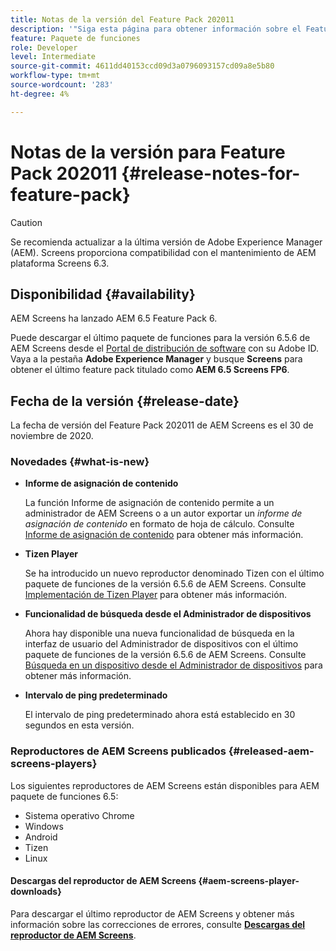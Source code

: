 ```yaml
---
title: Notas de la versión del Feature Pack 202011
description: '"Siga esta página para obtener información sobre el Feature Pack 202011 de AEM Screens, publicado el 30 de noviembre de 2020".'
feature: Paquete de funciones
role: Developer
level: Intermediate
source-git-commit: 4611dd40153ccd09d3a0796093157cd09a8e5b80
workflow-type: tm+mt
source-wordcount: '283'
ht-degree: 4%

---
```



# Notas de la versión para Feature Pack 202011 {#release-notes-for-feature-pack}

>[!CAUTION]
>Se recomienda actualizar a la última versión de Adobe Experience Manager (AEM). Screens proporciona compatibilidad con el mantenimiento de AEM plataforma Screens 6.3.

## Disponibilidad {#availability}

AEM Screens ha lanzado AEM 6.5 Feature Pack 6.

Puede descargar el último paquete de funciones para la versión 6.5.6 de AEM Screens desde el [Portal de distribución de software](https://experience.adobe.com/#/downloads/content/software-distribution/en/aem.html) con su Adobe ID. Vaya a la pestaña **Adobe Experience Manager** y busque **Screens** para obtener el último feature pack titulado como **AEM 6.5 Screens FP6**.

## Fecha de la versión {#release-date}

La fecha de versión del Feature Pack 202011 de AEM Screens es el 30 de noviembre de 2020.

### Novedades {#what-is-new}

* **Informe de asignación de contenido**

   La función Informe de asignación de contenido permite a un administrador de AEM Screens o a un autor exportar un *informe de asignación de contenido* en formato de hoja de cálculo.
Consulte [Informe de asignación de contenido](/help/user-guide/content-assignment-report.md) para obtener más información.


* **Tizen Player**

   Se ha introducido un nuevo reproductor denominado Tizen con el último paquete de funciones de la versión 6.5.6 de AEM Screens.
Consulte [Implementación de Tizen Player](/help/user-guide/tizen-player.md) para obtener más información.

* **Funcionalidad de búsqueda desde el Administrador de dispositivos**

   Ahora hay disponible una nueva funcionalidad de búsqueda en la interfaz de usuario del Administrador de dispositivos con el último paquete de funciones de la versión 6.5.6 de AEM Screens.
Consulte [Búsqueda en un dispositivo desde el Administrador de dispositivos](/help/user-guide/device-registration.md#search-device) para obtener más información.

* **Intervalo de ping predeterminado**

   El intervalo de ping predeterminado ahora está establecido en 30 segundos en esta versión.

### Reproductores de AEM Screens publicados {#released-aem-screens-players}

Los siguientes reproductores de AEM Screens están disponibles para AEM paquete de funciones 6.5:

* Sistema operativo Chrome
* Windows
* Android
* Tizen
* Linux

#### Descargas del reproductor de AEM Screens {#aem-screens-player-downloads}

Para descargar el último reproductor de AEM Screens y obtener más información sobre las correcciones de errores, consulte **[Descargas del reproductor de AEM Screens](https://download.macromedia.com/screens/index.html)**.
